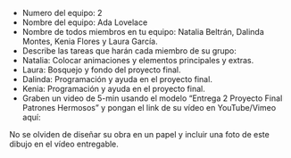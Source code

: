 - Numero del equipo: 2
- Nombre del equipo: Ada Lovelace
- Nombre de todos miembros en tu equipo: Natalia Beltrán, Dalinda Montes, Kenia Flores y Laura García.  
- Describe las tareas que harán cada miembro de su grupo:
- Natalia: Colocar animaciones y elementos principales y extras. 
- Laura: Bosquejo y fondo del proyecto final.
- Dalinda: Programación y ayuda en el proyecto final.
- Kenia: Programación y ayuda en el proyecto final.
- Graben un video de 5-min usando el modelo “Entrega 2 Proyecto Final Patrones Hermosos” y pongan el link de su vídeo en YouTube/Vimeo aquí:

No se olviden de diseñar su obra en un papel y incluir una foto de este dibujo en el vídeo entregable.
